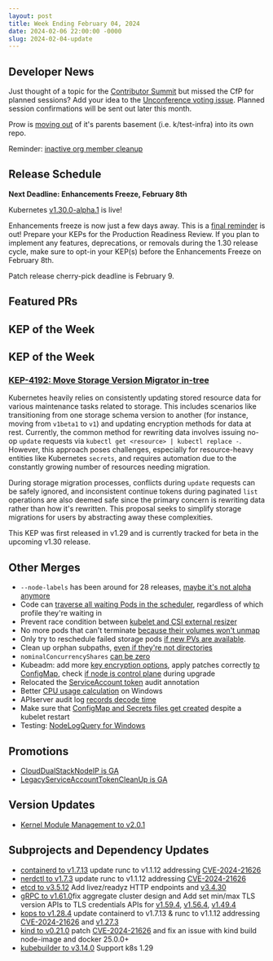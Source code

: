 ```yaml
---
layout: post
title: Week Ending February 04, 2024
date: 2024-02-06 22:00:00 -0000
slug: 2024-02-04-update
---
```


## Developer News

Just thought of a topic for the [Contributor Summit](https://www.kubernetes.dev/events/2024/kcseu) but missed the CfP for planned sessions? Add your idea to the [Unconference voting issue](https://github.com/kubernetes/community/issues/7692).  Planned session confirmations will be sent out later this month.

Prow is [moving out](https://docs.google.com/document/d/1f-2qcUD1K3xRV2FXJSf5G0aAMbALq709O9ZwYKKj0QM/edit) of it's parents basement (i.e. k/test-infra) into its own repo.

Reminder: [inactive org member cleanup](https://groups.google.com/a/kubernetes.io/g/dev/c/Psiy9Iw-xCY)

## Release Schedule

**Next Deadline: Enhancements Freeze, February 8th**

Kubernetes [v1.30.0-alpha.1](https://groups.google.com/a/kubernetes.io/g/dev/c/W1hXeB8woH4) is live!

Enhancements freeze is now just a few days away. This is a [final reminder](https://groups.google.com/a/kubernetes.io/g/dev/c/ULPSYjZ3E5c) is out! Prepare your KEPs for the Production Readiness Review. If you plan to implement any features, deprecations, or removals during the 1.30 release cycle, make sure to opt-in your KEP(s) before the Enhancements Freeze on February 8th.

Patch release cherry-pick deadline is February 9.

## Featured PRs


## KEP of the Week

## KEP of the Week

### [KEP-4192: Move Storage Version Migrator in-tree](https://github.com/kubernetes/enhancements/tree/master/keps/sig-api-machinery/4192-svm-in-tree)

Kubernetes heavily relies on consistently updating stored resource data for various maintenance tasks related to storage. This includes scenarios like transitioning from one storage schema version to another (for instance, moving from `v1beta1` to `v1`) and updating encryption methods for data at rest. Currently, the common method for rewriting data involves issuing no-op `update` requests via `kubectl get <resource> | kubectl replace -`. However, this approach poses challenges, especially for resource-heavy entities like Kubernetes `secrets`, and requires automation due to the constantly growing number of resources needing migration.

During storage migration processes, conflicts during `update` requests can be safely ignored, and inconsistent continue tokens during paginated `list` operations are also deemed safe since the primary concern is rewriting data rather than how it's rewritten. This proposal seeks to simplify storage migrations for users by abstracting away these complexities.

This KEP was first released in v1.29 and is currently tracked for beta in the upcoming v1.30 release.

## Other Merges

* `--node-labels` has been around for 28 releases, [maybe it's not alpha anymore](https://github.com/kubernetes/kubernetes/pull/123061)
* Code can [traverse all waiting Pods in the scheduler](https://github.com/kubernetes/kubernetes/pull/122946), regardless of which profile they're waiting in
* Prevent race condition between [kubelet and CSI external resizer](https://github.com/kubernetes/kubernetes/pull/123055)
* No more pods that can't terminate [because their volumes won't unmap](https://github.com/kubernetes/kubernetes/pull/123032)
* Only try to reschedule failed storage pods [if new PVs are available](https://github.com/kubernetes/kubernetes/pull/121952).
* Clean up orphan subpaths, [even if they're not directories](https://github.com/kubernetes/kubernetes/pull/123052)
* `nominalConcurrencyShares` [can be zero](https://github.com/kubernetes/kubernetes/pull/123001)
* Kubeadm: add more [key encryption options](https://github.com/kubernetes/kubernetes/pull/123054), apply patches correctly [to ConfigMap](https://github.com/kubernetes/kubernetes/pull/123093), check [if node is control plane](https://github.com/kubernetes/kubernetes/pull/123077) during upgrade
* Relocated the [ServiceAccount token](https://github.com/kubernetes/kubernetes/pull/123098) audit annotation
* Better [CPU usage calculation](https://github.com/kubernetes/kubernetes/pull/122999) on Windows
* APIserver audit log [records decode time](https://github.com/kubernetes/kubernetes/pull/121512)
* Make sure that [ConfigMap and Secrets files get created](https://github.com/kubernetes/kubernetes/pull/122807) despite a kubelet restart
* Testing: [NodeLogQuery for Windows](https://github.com/kubernetes/kubernetes/pull/122594)

## Promotions

* [CloudDualStackNodeIP is GA](https://github.com/kubernetes/kubernetes/pull/123134)
* [LegacyServiceAccountTokenCleanUp is GA](https://github.com/kubernetes/kubernetes/pull/122635)

## Version Updates

* [Kernel Module Management to v2.0.1](https://github.com/kubernetes-sigs/kernel-module-management/releases/tag/v2.0.1)

## Subprojects and Dependency Updates

* [containerd to v1.7.13](https://github.com/containerd/containerd/releases/tag/v1.7.13) update runc to v1.1.12 addressing [CVE-2024-21626](https://github.com/advisories/GHSA-xr7r-f8xq-vfvv)
* [nerdctl to v1.7.3](https://github.com/containerd/nerdctl/releases/tag/v1.7.3) update runc to v1.1.12 addressing [CVE-2024-21626](https://github.com/advisories/GHSA-xr7r-f8xq-vfvv)
* [etcd to v3.5.12](https://github.com/etcd-io/etcd/releases/tag/v3.5.12) Add livez/readyz HTTP endpoints and [v3.4.30](https://github.com/etcd-io/etcd/releases/tag/v3.4.30)
* [gRPC to v1.61.0](https://github.com/grpc/grpc/releases/tag/v1.61.0)fix aggregate cluster design and  Add set min/max TLS version APIs to TLS credentials APIs for [v1.59.4](https://github.com/grpc/grpc/releases/tag/v1.59.4), [v1.56.4](https://github.com/grpc/grpc/releases/tag/v1.56.4), [v1.49.4](https://github.com/grpc/grpc/releases/tag/v1.49.4)
* [kops to v1.28.4](https://github.com/kubernetes/kops/releases/tag/v1.28.4) update containerd to v1.7.13 & runc to v1.1.12 addressing [CVE-2024-21626](https://github.com/advisories/GHSA-xr7r-f8xq-vfvv) and [v1.27.3](https://github.com/kubernetes/kops/releases/tag/v1.27.3)
* [kind to v0.21.0](https://github.com/kubernetes-sigs/kind/releases/tag/v0.21.0) patch [CVE-2024-21626](https://github.com/advisories/GHSA-xr7r-f8xq-vfvv) and fix an issue with kind build node-image and docker 25.0.0+
* [kubebuilder to v3.14.0](https://github.com/kubernetes-sigs/kubebuilder/releases/tag/v3.14.0) Support k8s 1.29
